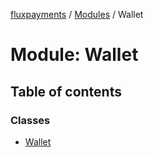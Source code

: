 [fluxpayments](../README.md) / [Modules](../modules.md) / Wallet

# Module: Wallet

## Table of contents

### Classes

- [Wallet](../classes/Wallet.Wallet.md)
